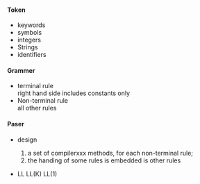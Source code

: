 #### Token
* keywords
* symbols
* integers
* Strings
* identifiers


#### Grammer
* terminal rule  
right hand side includes constants only
* Non-terminal rule  
all other rules

#### Paser
* design  
    1. a set of compilerxxx methods, for each non-terminal rule;
    2. the handing of some rules is embedded is other rules

* LL LL(K) LL(1)
